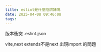 ```yaml
---
title: eslint是什麼陷阱妹嗎
date: 2025-04-08 09:46:08
tags:
---
```


版本衝突
.eslint.json 

vite,next 
extends不是next 出現import 的問題
